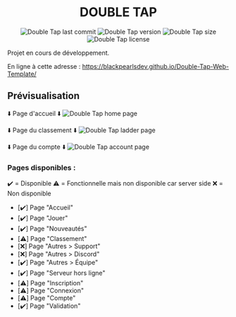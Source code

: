 <h1 align="center">DOUBLE TAP</h1>

<div align="center">

![Double Tap last commit](https://img.shields.io/github/last-commit/BlackPearlsDev/Double-Tap-Web-Template?style=for-the-badge) ![Double Tap version](https://img.shields.io/github/package-json/v/BlackPearlsDev/Double-Tap-Web-Template?style=for-the-badge) ![Double Tap size](https://img.shields.io/github/repo-size/BlackPearlsDev/Double-Tap-Web-Template?style=for-the-badge) ![Double Tap license](https://img.shields.io/github/license/BlackPearlsDev/Double-Tap-Web-Template?style=for-the-badge)

</div>

Projet en cours de développement.

En ligne à cette adresse : https://blackpearlsdev.github.io/Double-Tap-Web-Template/

## Prévisualisation

⬇️ Page d'accueil ⬇️
![Double Tap home page](https://gyazo.com/cfa4f59158209e824a589859cfc24cca.png)

⬇️ Page du classement ⬇️
![Double Tap ladder page](https://gyazo.com/8a410962c0b01dae6b84c10ed670811a.gif)

⬇️ Page du compte ⬇️
![Double Tap account page](https://gyazo.com/bb167c891f30629834a566d38c1ff949.gif)

### Pages disponibles :

✔️ = Disponible
⚠️ = Fonctionnelle mais non disponible car server side
❌ = Non disponible

- [✔️] Page "Accueil"
- [✔️] Page "Jouer"
- [✔️] Page "Nouveautés"
- [⚠️] Page "Classement"
- [❌] Page "Autres > Support"
- [❌] Page "Autres > Discord"
- [✔️] Page "Autres > Équipe"
- [✔️] Page "Serveur hors ligne"
- [⚠️] Page "Inscription"
- [⚠️] Page "Connexion"
- [⚠️] Page "Compte"
- [✔️] Page "Validation"